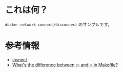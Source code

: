 # これは何？

```docker network connect/disconnect``` のサンプルです。


# 参考情報

- [inspect](https://docs.docker.jp/engine/reference/commandline/inspect.html#inspect)
- [What's the difference between := and = in Makefile?](https://stackoverflow.com/questions/4879592/whats-the-difference-between-and-in-makefile)
